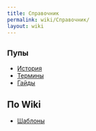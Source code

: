 ```yaml
---
title: Справочник
permalink: wiki/Справочник/
layout: wiki
---
```


## <span style="font-size:18px;">Пупы</span>

-   [История](История "wikilink")
-   [Термины](Термины "wikilink")
-   [Гайды](Гайды "wikilink")

## По Wiki

-   [Шаблоны](Шаблоны "wikilink")
